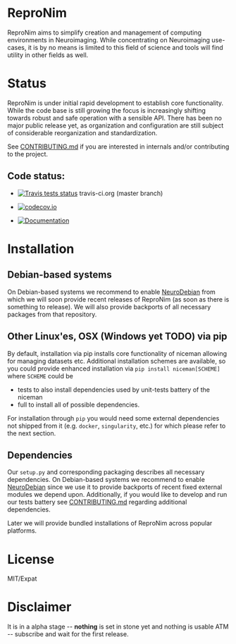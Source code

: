 # ReproNim

ReproNim aims to simplify creation and management of computing environments
in Neuroimaging.  While concentrating on Neuroimaging use-cases, it is
by no means is limited to this field of science and tools will find
utility in other fields as well.

# Status

ReproNim is under initial rapid development to establish core functionality.  While
the code base is still growing the focus is increasingly shifting towards
robust and safe operation with a sensible API. There has been no major public
release yet, as organization and configuration are still subject of
considerable reorganization and standardization. 


See [CONTRIBUTING.md](CONTRIBUTING.md) if you are interested in
internals and/or contributing to the project.

## Code status:

* [![Travis tests status](https://secure.travis-ci.org/ReproNim/ReproNim.png?branch=master)](https://travis-ci.org/ReproNim/ReproNim) travis-ci.org (master branch)

* [![codecov.io](https://codecov.io/github/ReproNim/ReproNim/coverage.svg?branch=master)](https://codecov.io/github/ReproNim/ReproNim?branch=master)

* [![Documentation](https://readthedocs.org/projects/ReproNim/badge/?version=latest)](http://niceman.rtfd.org)

# Installation

## Debian-based systems

On Debian-based systems we recommend to enable [NeuroDebian](http://neuro.debian.net)
from which we will soon provide recent releases of ReproNim (as soon as
there is something to release).  We will also provide backports of
all necessary packages from that repository.

## Other Linux'es, OSX (Windows yet TODO) via pip

By default, installation via pip installs core functionality of niceman
allowing for managing datasets etc.  Additional installation schemes
are available, so you could provide enhanced installation via
`pip install niceman[SCHEME]` where `SCHEME` could be

- tests
     to also install dependencies used by unit-tests battery of the niceman
- full
     to install all of possible dependencies.

For installation through `pip` you would need some external dependencies
not shipped from it (e.g. `docker`, `singularity`, etc.) for which please refer to
the next section.  

## Dependencies

Our `setup.py` and corresponding packaging describes all necessary dependencies.
On Debian-based systems we recommend to enable [NeuroDebian](http://neuro.debian.net)
since we use it to provide backports of recent fixed external modules we
depend upon.  Additionally, if you would
like to develop and run our tests battery see [CONTRIBUTING.md](CONTRIBUTING.md)
regarding additional dependencies.

Later we will provide bundled installations of ReproNim across popular
platforms.


# License

MIT/Expat


# Disclaimer

It is in a alpha stage -- **nothing** is set in stone yet and nothing is
usable ATM -- subscribe and wait for the first release.

[Git]: https://git-scm.com
[Git-annex]: http://git-annex.branchable.com

